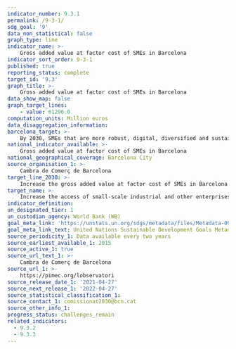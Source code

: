 ```yaml
---
indicator_number: 9.3.1
permalink: /9-3-1/
sdg_goal: '9'
data_non_statistical: false
graph_type: line
indicator_name: >-
    Gross added value at factor cost of SMEs in Barcelona
indicator_sort_order: 9-3-1
published: true
reporting_status: complete
target_id: '9.3'
graph_title: >-
    Gross added value at factor cost of SMEs in Barcelona
data_show_map: false
graph_target_lines:
    - value: 61296.0
computation_units: Million euros
data_disaggregation_information:
barcelona_target: >-
    By 2030, SMEs that are more robust, digital, diversified and sustainable, export more and generate employment
national_indicator_available: >-
    Gross added value at factor cost of SMEs in Barcelona
national_geographical_coverage: Barcelona City
source_organisation_1: >-
    Cambra de Comerç de Barcelona
target_line_2030: >-
    Increase the gross added value at factor cost of SMEs in Barcelona above 61,296 euros
target_name: >-
    Increase the access of small-scale industrial and other enterprises, in particular in developing countries, to financial services, including affordable credit, and their integration into value chains and markets
indicator_definition:
un_designated_tier: 1
un_custodian_agency: World Bank (WB)
goal_meta_link: 'https://unstats.un.org/sdgs/metadata/files/Metadata-09-03-01.pdf'
goal_meta_link_text: United Nations Sustainable Development Goals Metadata (pdf 894kB)
source_periodicity_1: Data available every two years
source_earliest_available_1: 2015
source_active_1: true
source_url_text_1: >-
    Cambra de Comerç de Barcelona
source_url_1: >-
    https://pimec.org/lobservatori
source_release_date_1: '2021-04-27'
source_next_release_1: '2022-04-27'
source_statistical_classification_1: 
source_contact_1: comissionat2030@bcn.cat
source_other_info_1:
progress_status: challenges_remain
related_indicators:
  - 9.3.2
  - 9.3.3
---
```

